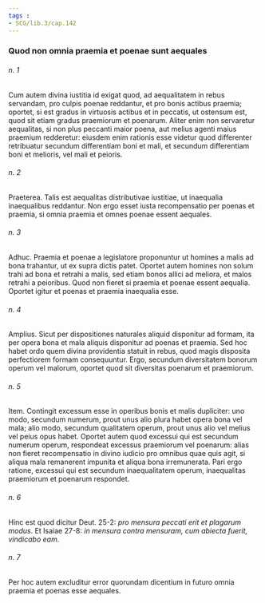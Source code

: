 ```yaml
---
tags : 
- SCG/lib.3/cap.142
---
```


### Quod non omnia praemia et poenae sunt aequales

###### n. 1
Cum autem divina iustitia id exigat quod, ad aequalitatem in rebus servandam, pro culpis poenae reddantur, et pro bonis actibus praemia; oportet, si est gradus in virtuosis actibus et in peccatis, ut ostensum est, quod sit etiam gradus praemiorum et poenarum. Aliter enim non servaretur aequalitas, si non plus peccanti maior poena, aut melius agenti maius praemium redderetur: eiusdem enim rationis esse videtur quod differenter retribuatur secundum differentiam boni et mali, et secundum differentiam boni et melioris, vel mali et peioris.

###### n. 2
Praeterea. Talis est aequalitas distributivae iustitiae, ut inaequalia inaequalibus reddantur. Non ergo esset iusta recompensatio per poenas et praemia, si omnia praemia et omnes poenae essent aequales.

###### n. 3
Adhuc. Praemia et poenae a legislatore proponuntur ut homines a malis ad bona trahantur, ut ex supra dictis patet. Oportet autem homines non solum trahi ad bona et retrahi a malis, sed etiam bonos allici ad meliora, et malos retrahi a peioribus. Quod non fieret si praemia et poenae essent aequalia. Oportet igitur et poenas et praemia inaequalia esse.

###### n. 4
Amplius. Sicut per dispositiones naturales aliquid disponitur ad formam, ita per opera bona et mala aliquis disponitur ad poenas et praemia. Sed hoc habet ordo quem divina providentia statuit in rebus, quod magis disposita perfectiorem formam consequuntur. Ergo, secundum diversitatem bonorum operum vel malorum, oportet quod sit diversitas poenarum et praemiorum.

###### n. 5
Item. Contingit excessum esse in operibus bonis et malis dupliciter: uno modo, secundum numerum, prout unus alio plura habet opera bona vel mala; alio modo, secundum qualitatem operum, prout unus alio vel melius vel peius opus habet. Oportet autem quod excessui qui est secundum numerum operum, respondeat excessus praemiorum vel poenarum: alias non fieret recompensatio in divino iudicio pro omnibus quae quis agit, si aliqua mala remanerent impunita et aliqua bona irremunerata. Pari ergo ratione, excessui qui est secundum inaequalitatem operum, inaequalitas praemiorum et poenarum respondet.

###### n. 6
Hinc est quod dicitur Deut. 25-2: *pro mensura peccati erit et plagarum modus*. Et Isaiae 27-8: *in mensura contra mensuram, cum abiecta fuerit, vindicabo eam*.

###### n. 7
Per hoc autem excluditur error quorundam dicentium in futuro omnia praemia et poenas esse aequales.

